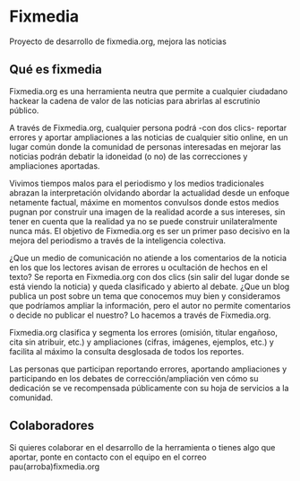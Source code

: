 Fixmedia
========

Proyecto de desarrollo de fixmedia.org, mejora las noticias

Qué es fixmedia
---------------

Fixmedia.org es una herramienta neutra que permite a cualquier ciudadano hackear la cadena de valor de las noticias para abrirlas al escrutinio público.

A través de Fixmedia.org, cualquier persona podrá -con dos clics- reportar errores y aportar ampliaciones a las noticias de cualquier sitio online, en un lugar común donde la comunidad de personas interesadas en mejorar las noticias podrán debatir la idoneidad (o no) de las correcciones y ampliaciones aportadas.

Vivimos tiempos malos para el periodismo y los medios tradicionales abrazan la interpretación olvidando abordar la actualidad desde un enfoque netamente factual, máxime en momentos convulsos donde estos medios pugnan por construir una imagen de la realidad acorde a sus intereses, sin tener en cuenta que la realidad ya no se puede construir unilateralmente nunca más. El objetivo de Fixmedia.org es ser un primer paso decisivo en la mejora del periodismo a través de la inteligencia colectiva. 

¿Que un medio de comunicación no atiende a los comentarios de la noticia en los que los lectores avisan de errores u ocultación de hechos en el texto? Se reporta en Fixmedia.org con dos clics (sin salir del lugar donde se está viendo la noticia) y queda clasificado y abierto al debate. ¿Que un blog publica un post sobre un tema que conocemos muy bien y consideramos que podríamos ampliar la información, pero el autor no permite comentarios o decide no publicar el nuestro? Lo hacemos a través de Fixmedia.org. 

Fixmedia.org clasifica y segmenta los errores (omisión, titular engañoso, cita sin atribuir, etc.) y ampliaciones (cifras, imágenes, ejemplos, etc.) y facilita al máximo la consulta desglosada de todos los reportes. 

Las personas que participan reportando errores, aportando ampliaciones y participando en los debates de corrección/ampliación ven cómo su dedicación se ve recompensada públicamente con su hoja de servicios a la comunidad.


Colaboradores
-------------

Si quieres colaborar en el desarrollo de la herramienta o tienes algo que aportar, ponte en contacto con el equipo en el correo pau(arroba)fixmedia.org
